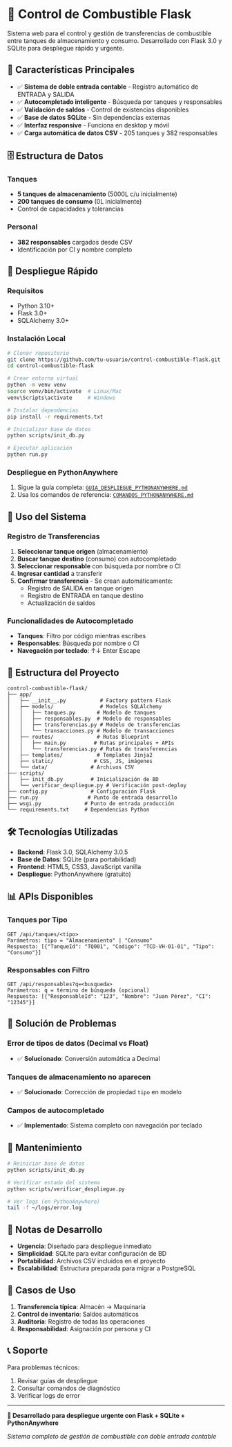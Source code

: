 # 🚛 Control de Combustible Flask

Sistema web para el control y gestión de transferencias de combustible entre tanques de almacenamiento y consumo. Desarrollado con Flask 3.0 y SQLite para despliegue rápido y urgente.

## 🎯 Características Principales

- ✅ **Sistema de doble entrada contable** - Registro automático de ENTRADA y SALIDA
- ✅ **Autocompletado inteligente** - Búsqueda por tanques y responsables
- ✅ **Validación de saldos** - Control de existencias disponibles
- ✅ **Base de datos SQLite** - Sin dependencias externas
- ✅ **Interfaz responsive** - Funciona en desktop y móvil
- ✅ **Carga automática de datos CSV** - 205 tanques y 382 responsables

## 🗄️ Estructura de Datos

### Tanques
- **5 tanques de almacenamiento** (5000L c/u inicialmente)
- **200 tanques de consumo** (0L inicialmente)
- Control de capacidades y tolerancias

### Personal
- **382 responsables** cargados desde CSV
- Identificación por CI y nombre completo

## 🚀 Despliegue Rápido

### Requisitos
- Python 3.10+
- Flask 3.0+
- SQLAlchemy 3.0+

### Instalación Local
```bash
# Clonar repositorio
git clone https://github.com/tu-usuario/control-combustible-flask.git
cd control-combustible-flask

# Crear entorno virtual
python -m venv venv
source venv/bin/activate  # Linux/Mac
venv\Scripts\activate     # Windows

# Instalar dependencias
pip install -r requirements.txt

# Inicializar base de datos
python scripts/init_db.py

# Ejecutar aplicación
python run.py
```

### Despliegue en PythonAnywhere
1. Sigue la guía completa: [`GUIA_DESPLIEGUE_PYTHONANYWHERE.md`](GUIA_DESPLIEGUE_PYTHONANYWHERE.md)
2. Usa los comandos de referencia: [`COMANDOS_PYTHONANYWHERE.md`](COMANDOS_PYTHONANYWHERE.md)

## 📱 Uso del Sistema

### Registro de Transferencias
1. **Seleccionar tanque origen** (almacenamiento)
2. **Buscar tanque destino** (consumo) con autocompletado
3. **Seleccionar responsable** con búsqueda por nombre o CI
4. **Ingresar cantidad** a transferir
5. **Confirmar transferencia** - Se crean automáticamente:
   - Registro de SALIDA en tanque origen
   - Registro de ENTRADA en tanque destino
   - Actualización de saldos

### Funcionalidades de Autocompletado
- **Tanques**: Filtro por código mientras escribes
- **Responsables**: Búsqueda por nombre o CI
- **Navegación por teclado**: ↑↓ Enter Escape

## 🔧 Estructura del Proyecto

```
control-combustible-flask/
├── app/
│   ├── __init__.py           # Factory pattern Flask
│   ├── models/               # Modelos SQLAlchemy
│   │   ├── tanques.py       # Modelo de tanques
│   │   ├── responsables.py  # Modelo de responsables
│   │   ├── transferencias.py # Modelo de transferencias
│   │   └── transacciones.py # Modelo de transacciones
│   ├── routes/              # Rutas Blueprint
│   │   ├── main.py         # Rutas principales + APIs
│   │   └── transferencias.py # Rutas de transferencias
│   ├── templates/           # Templates Jinja2
│   ├── static/             # CSS, JS, imágenes
│   └── data/              # Archivos CSV
├── scripts/
│   ├── init_db.py         # Inicialización de BD
│   └── verificar_despliegue.py # Verificación post-deploy
├── config.py              # Configuración Flask
├── run.py                # Punto de entrada desarrollo
├── wsgi.py              # Punto de entrada producción
└── requirements.txt     # Dependencias Python
```

## 🛠️ Tecnologías Utilizadas

- **Backend**: Flask 3.0, SQLAlchemy 3.0.5
- **Base de Datos**: SQLite (para portabilidad)
- **Frontend**: HTML5, CSS3, JavaScript vanilla
- **Despliegue**: PythonAnywhere (gratuito)

## 📊 APIs Disponibles

### Tanques por Tipo
```
GET /api/tanques/<tipo>
Parámetros: tipo = "Almacenamiento" | "Consumo"
Respuesta: [{"TanqueId": "TQ001", "Codigo": "TCD-VH-01-01", "Tipo": "Consumo"}]
```

### Responsables con Filtro
```
GET /api/responsables?q=<busqueda>
Parámetros: q = término de búsqueda (opcional)
Respuesta: [{"ResponsableId": "123", "Nombre": "Juan Pérez", "CI": "12345"}]
```

## 🐛 Solución de Problemas

### Error de tipos de datos (Decimal vs Float)
- ✅ **Solucionado**: Conversión automática a Decimal

### Tanques de almacenamiento no aparecen
- ✅ **Solucionado**: Corrección de propiedad `tipo` en modelo

### Campos de autocompletado
- ✅ **Implementado**: Sistema completo con navegación por teclado

## 🔄 Mantenimiento

```bash
# Reiniciar base de datos
python scripts/init_db.py

# Verificar estado del sistema
python scripts/verificar_despliegue.py

# Ver logs (en PythonAnywhere)
tail -f ~/logs/error.log
```

## 📝 Notas de Desarrollo

- **Urgencia**: Diseñado para despliegue inmediato
- **Simplicidad**: SQLite para evitar configuración de BD
- **Portabilidad**: Archivos CSV incluidos en el proyecto
- **Escalabilidad**: Estructura preparada para migrar a PostgreSQL

## 🎯 Casos de Uso

1. **Transferencia típica**: Almacén → Maquinaria
2. **Control de inventario**: Saldos automáticos
3. **Auditoría**: Registro de todas las operaciones
4. **Responsabilidad**: Asignación por persona y CI

## 📞 Soporte

Para problemas técnicos:
1. Revisar guías de despliegue
2. Consultar comandos de diagnóstico
3. Verificar logs de error

---

**🚀 Desarrollado para despliegue urgente con Flask + SQLite + PythonAnywhere**

*Sistema completo de gestión de combustible con doble entrada contable*
